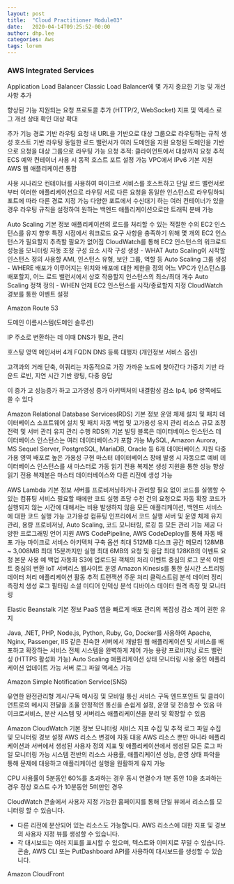 ```yaml
---
layout: post
title:  "Cloud Practitioner Module03"
date:   2020-04-14T09:25:52-00:00
author: dhp.lee
categories: Aws
tags: lorem
---
```


### AWS Integrated Services

Application Load Balancer
Classic Load Balancer에 몇 가지 중요한 기능 및 개선 사항 추가

향상된 기능
지원되는 요청 프로토콜 추가 (HTTP/2, WebSocket)
지표 및 액세스 로그 개선
상태 확인 대상 확대

추가 기능
경로 기반 라우팅
요청 내 URL을 기반으로 대상 그룹으로 라우팅하는 규칙 생성
호스트 기반 라우팅
동일한 로드 밸런서가 여러 도메인을 지원
요청된 도메인을 기반으로 요청을 대상 그룹으로 라우팅 가능
요청 추적: 클라이언트에서 대상까지 요청 추적
ECS 예약 컨테이너 사용 시 동적 호스트 포트 설정 가능
VPC에서 IPv6 기본 지원
AWS 웹 애플리케이션 통합

사용 시나리오
컨테이너를 사용하여 마이크로 서비스를 호스트하고 단일 로드 밸런서로부터 이러한 애플리케이션으로 라우팅
서로 다른 요청을 동일한 인스턴스로 라우팅하되 포트에 따라 다른 경로 지정 가능
다양한 포트에서 수신대기 하는 여러 컨테이너가 있을 경우 라우팅 규칙을 설정하여 원하는 백엔드 애플리케이션으로만 트래픽 분배 가능


Auto Scaling
기본 정보
애플리케이션의 로드를 처리할 수 있는 적절한 수의 EC2 인스턴스를 유지
향후 특정 시점에서 워크로드 요구 사항을 충족하기 위해 몇 개의 EC2 인스턴스가 필요할지 추측할 필요가 없어짐
CloudWatch를 통해 EC2 인스턴스의 워크로드 성능을 모니터링
자동 조정 구성 요소
시작 구성 생성 - WHAT
Auto Scaling이 시작할 인스턴스 정의
사용할 AMI, 인스턴스 유형, 보안 그룹, 역할 등
Auto Scaling 그룹 생성 - WHERE
배포가 이루어지는 위치와 배포에 대한 제한을 정의
어느 VPC가 인스턴스를 배포할지, 어느 로드 밸런서에서 상호 작용할지
인스턴스의 최소/최대 개수
Auto Scaling 정책 정의 - WHEN
언제 EC2 인스턴스를 시작/종료할지 지정
CloudWatch 경보를 통한 이벤트 설정


Amazon Route 53

도메인 이름시스템(도메인 솔루션)

IP 주소로 변환하는 데 이때 DNS가 필요, 관리

호스팅 영역 메인서버 4개 
FQDN 
DNS 등록 대행자 (개인정보 서비스 옵션)

고객과의 거래 단축, 이쿼리는 자동적으로 가장 가까운 노드에 찾아간다
가중치 기반 라운드 로빈, 지연 시간 기반 랑팅, 다중 응답

이 증가 고
성능증가 하고 고가영성 증가 아키텍처의 내결함성 감소
Ip4, Ip6 양쪽에도 쓸 수 있다


Amazon Relational Database Services(RDS)
기본 정보
운영 체제 설치 및 패치
데이터베이스 소프트웨어 설치 및 패치
자동 백업 및 고가용성 유지 관리
리소스 규모 조정
전력 및 서버 관리
유지 관리 수행
RDS의 기본 빌딩 블록은 데이터베이스 인스턴스
데이터베이스 인스턴스는 여러 데이터베이스가 포함 가능
MySQL, Amazon Aurora, MS Sequel Server, PostgreSQL, MariaDB, Oracle 등 6개 데이터베이스 지원
다중 가용 영역 배포로 높은 가용성 구현
마스터 데이터베이스 장애 발생 시 자동으로 예비 데이터베이스 인스턴스를 새 마스터로 가동
읽기 전용 복제본 생성 지원을 통한 성능 향상
읽기 전용 복제본은 마스터 데이터베이스와 다른 리전에 생성 가능


AWS Lambda
기본 정보
서버를 프로비저닝하거나 관리할 필요 없이 코드를 실행할 수 있는 컴퓨팅 서비스
필요할 때에만 코드 실행
초당 수천 건의 요청으로 자동 확장
코드가 실행되지 않는 시간에 대해서는 비용 발생하지 않음
모든 애플리케이션, 백엔드 서비스에 대한 코드 실행 가능
고가용성 컴퓨팅 인프라에서 코드 실행
서버 및 운영 체제 유지 관리, 용량 프로비저닝, Auto Scaling, 코드 모니터링, 로깅 등 모든 관리 기능 제공
다양한 프로그래밍 언어 지원
AWS CodePipeline, AWS CodeDeploy를 통해 자동 배포 가능
마이크로 서비스 아키텍처 구축
옵션
최대 512MB 디스크 공간
메모리 128MB ~ 3,008MB
최대 15분까지만 실행
최대 6MB의 요청 및 응답
최대 128KB의 이벤트 요청 본문
사용 예
백업 자동화
S3에 업로드된 객체의 처리
이벤트 중심의 로그 분석
이벤트 중심의 변환
IoT
서버리스 웹사이트 운영
Amazon Kinesis를 통한 실시간 스트리밍 데이터 처리
애플리케이션 활동 추적
트랜잭션 주문 처리
클릭스트림 분석
데이터 정리 측정치
생성 로그 필터링
소셜 미디어 인덱싱 분석
디바이스 데이터 원격 측정 및 모니터링


Elastic Beanstalk
기본 정보
PaaS
앱을 빠르게 배포
관리의 복잡성 감소
제어 권한 유지

Java, .NET, PHP, Node.js, Python, Ruby, Go, Docker를 사용하여 Apache, Nginx, Passenger, IIS 같은 친숙한 서버에서 개발된 웹 애플리케이션 및 서비스를 배포하고 확장하는 서비스
전체 시스템을 완벽하게 제어 가능
용량 프로비저닝
로드 밸런싱 (HTTPS 활성화 가능)
Auto Scaling
애플리케이션 상태 모니터링
사용 중인 애플리케이션 업데이트 가능
서버 로그 파일 액세스 가능


Amazon Simple Notification Service(SNS)

유연한 완전관리형 게시/구독 메시징 및 모바일 통신 서비스
구독 엔드포인트 및 클라이언트로의 메시지 전달을 조율
안정적인 통신을 손쉽게 설정, 운영 및 전송할 수 있음
마이크로서비스, 분산 시스템 및 서버리스 애플리케이션을 분리 및 확장할 수 있음


Amazon CloudWatch
기본 정보
모니터링 서비스
지표 수집 및 추적
로그 파일 수집 및 모니터링
경보 설정
AWS 리소스 변경에 자동 대응
AWS 리소스 뿐만 아니라 애플리케이션과 서버에서 생성된 사용자 정의 지표 및 애플리케이션에서 생성된 모든 로그 파일 모니터링 가능
시스템 전반의 리소스 사용률, 애플리케이션 성능, 운영 상태 파악을 통해 문제에 대응하고 애플리케이션 실행을 원활하게 유지 가능

CPU 사용률이 5분동안 60%를 초과하는 경우
동시 연결수가 1분 동안 10을 초과하는 경우
정상 호스트 수가 10분동안 5미만인 경우

CloudWatch 콘솔에서 사용자 지정 가능한 홈페이지를 통해 단일 뷰에서 리소스를 모니터링 할 수 있습니다.
- 다른 리전에 분산되어 있는 리소스도 가능합니다.
AWS 리소스에 대한 지표 및 경보의 사용자 지정 뷰를 생성할 수 있습니다.
- 각 대시보드는 여러 지표를 표시할 수 있으며, 텍스트와 이미지로 꾸밀 수 있습니다.
콘솔, AWS CLI 또는 PutDashboard API를 사용하여 대시보드를 생성할 수 있습니다.



Amazon CloudFront




